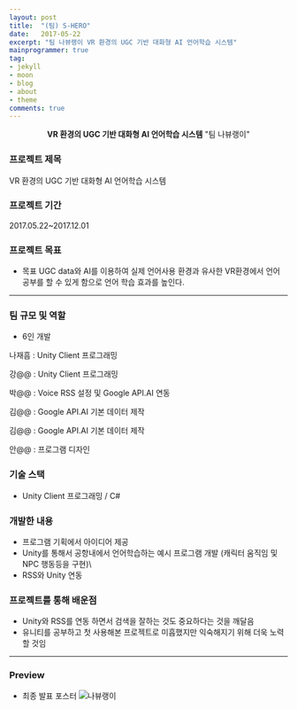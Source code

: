 ```yaml
---
layout: post
title:  "(팀) S-HERO"
date:   2017-05-22
excerpt: "팀 나뷰랭이 VR 환경의 UGC 기반 대화형 AI 언어학습 시스템"
mainprogrammer: true
tag:
- jekyll
- moon
- blog
- about
- theme
comments: true
---
```


<center><b>VR 환경의 UGC 기반 대화형 AI 언어학습 시스템</b> "팀 나뷰랭이"</center>

### 프로젝트 제목
VR 환경의 UGC 기반 대화형 AI 언어학습 시스템

### 프로젝트 기간
2017.05.22~2017.12.01

### 프로젝트 목표
* 목표
	UGC data와 AI를 이용하여 실제 언어사용 환경과 유사한 VR환경에서 언어 공부를 할 수 있게 함으로 언어 학습 효과를 높인다.

---

### 팀 규모 및 역할
* 6인 개발

나재흠 : Unity Client 프로그래밍

강@@ : Unity Client 프로그래밍

박@@ : Voice RSS 설정 및 Google API.AI 연동

김@@ : Google API.AI 기본 데이터 제작

김@@ : Google API.AI 기본 데이터 제작

안@@ : 프로그램 디자인

### 기술 스택
* Unity Client 프로그래밍 / C#

### 개발한 내용
* 프로그램 기획에서 아이디어 제공
* Unity를 통해서 공항내에서 언어학습하는 예시 프로그램 개발 (캐릭터 움직임 및 NPC 행동등을 구현)\
* RSS와 Unity 연동

### 프로젝트를 통해 배운점
* Unity와 RSS를 연동 하면서 검색을 잘하는 것도 중요하다는 것을 깨달음
* 유니티를 공부하고 첫 사용해본 프로젝트로 미흡했지만 익숙해지기 위해 더욱 노력할 것임

---

### Preview

* 최종 발표 포스터
![나뷰랭이](https://user-images.githubusercontent.com/18138559/71557798-9e6eb700-2a8e-11ea-804d-b9ccc7150cbe.jpg)
